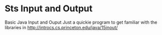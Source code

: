 Sts Input and Output
===============

Basic Java Input and Ouput
Just a quickie program to get familiar with the libraries in
http://introcs.cs.princeton.edu/java/15inout/
